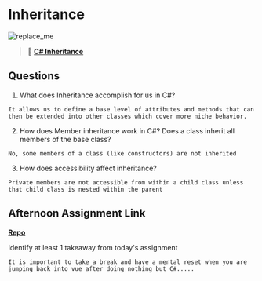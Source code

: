 # Inheritance

![replace_me](https://codeworks.blob.core.windows.net/public/assets/img/illustrations/placeholder.svg)

> **📖 [C# Inheritance](https://codeworksacademy.com/fs-student-guide/resources/wk10/04-Inheritance)**

## Questions

1. What does Inheritance accomplish for us in C#?
```
It allows us to define a base level of attributes and methods that can then be extended into other classes which cover more niche behavior.
```

2. How does Member inheritance work in C#? Does a class inherit all members of the base class?
```
No, some members of a class (like constructors) are not inherited
```

3. How does accessibility affect inheritance?
```
Private members are not accessible from within a child class unless that child class is nested within the parent
```

## Afternoon Assignment Link

**[Repo](https://github.com/TaylorBruun/AllSpice)**

Identify at least 1 takeaway from today's assignment
```
It is important to take a break and have a mental reset when you are jumping back into vue after doing nothing but C#.....
```
